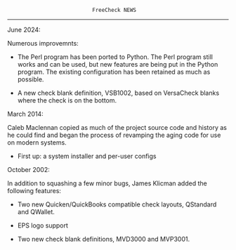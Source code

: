                                FreeCheck NEWS
------------------------------------------------------------------------------

June 2024:

Numerous improvemnts:

- The Perl program has been ported to Python. The Perl program still works and
  can be used, but new features are being put in the Python program. The
  existing configuration has been retained as much as possible.

- A new check blank definition, VSB1002, based on VersaCheck blanks where the
  check is on the bottom.

March 2014:

Caleb Maclennan copied as much of the project source code and history
as he could find and began the process of revamping the aging code for
use on modern systems.

- First up: a system installer and per-user configs

October 2002:

In addition to squashing a few minor bugs, James Klicman added
the following features:

- Two new Quicken/QuickBooks compatible check layouts,
  QStandard and QWallet.

- EPS logo support

- Two new check blank definitions, MVD3000 and MVP3001.
